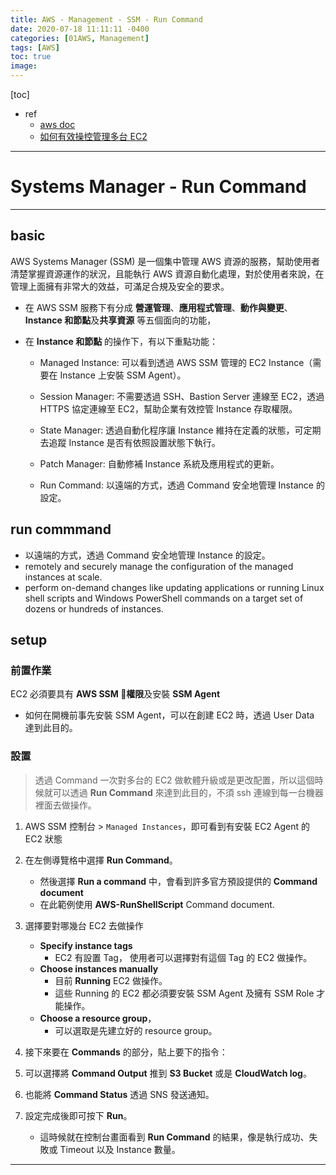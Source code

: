 ```yaml
---
title: AWS - Management - SSM - Run Command
date: 2020-07-18 11:11:11 -0400
categories: [01AWS, Management]
tags: [AWS]
toc: true
image:
---
```


[toc]


- ref
  - [aws doc](https://docs.aws.amazon.com/systems-manager/latest/userguide/setup-instance-profile.html)
  - [如何有效操控管理多台 EC2](https://www.ecloudture.com/how-to-remotely-run-command-on-ec2-instance/)

---


# Systems Manager - Run Command

---

## basic


AWS Systems Manager (SSM) 是一個集中管理 AWS 資源的服務，幫助使用者清楚掌握資源運作的狀況，且能執行 AWS 資源自動化處理，對於使用者來說，在管理上面擁有非常大的效益，可滿足合規及安全的要求。
- 在 AWS SSM 服務下有分成 **營運管理**、**應用程式管理**、**動作與變更**、**Instance 和節點**及**共享資源** 等五個面向的功能，
- 在 **Instance 和節點** 的操作下，有以下重點功能：

  - Managed Instance: 可以看到透過 AWS SSM 管理的 EC2 Instance（需要在 Instance 上安裝 SSM Agent）。

  - Session Manager: 不需要透過 SSH、Bastion Server 連線至 EC2，透過 HTTPS 協定連線至 EC2，幫助企業有效控管 Instance 存取權限。

  - State Manager: 透過自動化程序讓 Instance 維持在定義的狀態，可定期去追蹤 Instance 是否有依照設置狀態下執行。

  - Patch Manager: 自動修補 Instance 系統及應用程式的更新。

  - Run Command: 以遠端的方式，透過 Command 安全地管理 Instance 的設定。


## run commmand

- 以遠端的方式，透過 Command 安全地管理 Instance 的設定。
- remotely and securely manage the configuration of the managed instances at scale.
- perform on-demand changes like updating applications or running Linux shell scripts and Windows PowerShell commands on a target set of dozens or hundreds of instances.


## setup


### 前置作業

EC2 必須要具有 **AWS SSM 權限**及安裝 **SSM Agent**
- 如何在開機前事先安裝 SSM Agent，可以在創建 EC2 時，透過 User Data 達到此目的。

### 設置

> 透過 Command 一次對多台的 EC2 做軟體升級或是更改配置，所以這個時候就可以透過 **Run Command** 來達到此目的，不須 ssh 連線到每一台機器裡面去做操作。


1. AWS SSM 控制台 > `Managed Instances`，即可看到有安裝 EC2 Agent 的 EC2 狀態
2. 在左側導覽格中選擇 **Run Command**。
   - 然後選擇 **Run a command** 中，會看到許多官方預設提供的 **Command document**
   - 在此範例使用 **AWS-RunShellScript** Command document.

3. 選擇要對哪幾台 EC2 去做操作
   - **Specify instance tags**
     - EC2 有設置 Tag， 使用者可以選擇對有這個 Tag 的 EC2 做操作。
   - **Choose instances manually**
     - 目前 **Running** EC2 做操作。
     - 這些 Running 的 EC2 都必須要安裝 SSM Agent 及擁有 SSM Role 才能操作。
   - **Choose a resource group**，
     - 可以選取是先建立好的 resource group。

4. 接下來要在 **Commands** 的部分，貼上要下的指令：

5. 可以選擇將 **Command Output** 推到 **S3 Bucket** 或是 **CloudWatch log**。

6. 也能將 **Command Status** 透過 SNS 發送通知。
7. 設定完成後即可按下 **Run**。
   - 這時候就在控制台畫面看到 **Run Command** 的結果，像是執行成功、失敗或 Timeout 以及 Instance 數量。










---
